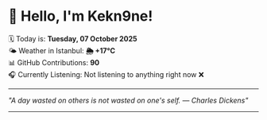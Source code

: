 # 👋 Hello, I'm Kekn9ne!

🗓️ Today is: **Tuesday, 07 October 2025**  
🌤️ Weather in Istanbul: **🌦   +17°C**  
📊 GitHub Contributions: **90**  
🎧 Currently Listening: Not listening to anything right now ❌

---

_"A day wasted on others is not wasted on one's self. — *Charles Dickens*"_

---
